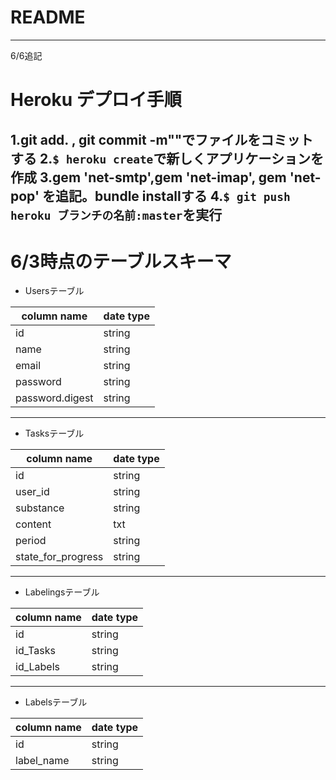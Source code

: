 # README

---

6/6追記

# Heroku デプロイ手順
1.git add. , git commit -m""でファイルをコミットする
2.`$ heroku create`で新しくアプリケーションを作成
3.gem 'net-smtp',gem 'net-imap',  gem 'net-pop' を追記。bundle installする
4.`$ git push heroku ブランチの名前:master`を実行
--- 

# 6/3時点のテーブルスキーマ

- Usersテーブル

| column name     | date type | 
| --------------- | --------- | 
| id              | string    | 
| name            | string    | 
| email           | string    | 
| password        | string    | 
| password.digest | string    | 


---

- Tasksテーブル


| column name        | date type | 
| ------------------ | --------- | 
| id                 | string    | 
| user_id            | string    | 
| substance          | string    | 
| content            | txt       | 
| period             | string    | 
| state_for_progress | string    | 

---

- Labelingsテーブル

| column name | date type | 
| ----------- | --------- | 
| id          | string    | 
| id_Tasks    | string    | 
| id_Labels   | string    | 

---

- Labelsテーブル

| column name | date type | 
| ----------- | --------- | 
| id          | string    | 
| label_name  | string    | 